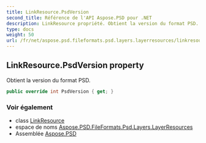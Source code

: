 ```yaml
---
title: LinkResource.PsdVersion
second_title: Référence de l'API Aspose.PSD pour .NET
description: LinkResource propriété. Obtient la version du format PSD.
type: docs
weight: 50
url: /fr/net/aspose.psd.fileformats.psd.layers.layerresources/linkresource/psdversion/
---
```

## LinkResource.PsdVersion property

Obtient la version du format PSD.

```csharp
public override int PsdVersion { get; }
```

### Voir également

* class [LinkResource](../)
* espace de noms [Aspose.PSD.FileFormats.Psd.Layers.LayerResources](../../linkresource/)
* Assemblée [Aspose.PSD](../../../)


